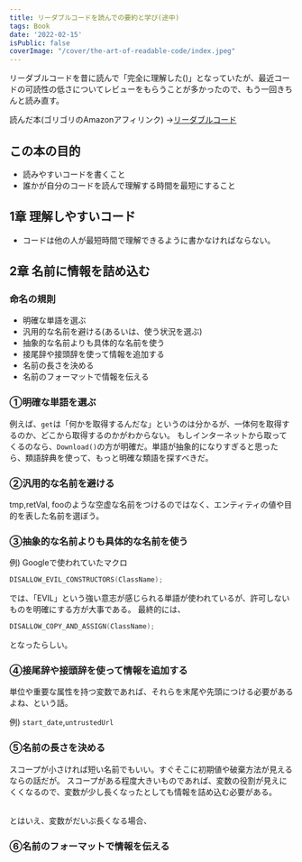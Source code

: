 ```yaml
---
title: リーダブルコードを読んでの要約と学び(途中)
tags: Book
date: '2022-02-15'
isPublic: false
coverImage: "/cover/the-art-of-readable-code/index.jpeg"
---
```


リーダブルコードを昔に読んで「完全に理解した()」となっていたが、最近コードの可読性の低さについてレビューをもらうことが多かったので、もう一回きちんと読み直す。

読んだ本(ゴリゴリのAmazonアフィリンク)
→[リーダブルコード](https://amzn.to/3GPCI8z)

## この本の目的

- 読みやすいコードを書くこと
- 誰かが自分のコードを読んで理解する時間を最短にすること

## 1章 理解しやすいコード

- コードは他の人が最短時間で理解できるように書かなければならない。

## 2章 名前に情報を詰め込む

### 命名の規則

- 明確な単語を選ぶ
- 汎用的な名前を避ける(あるいは、使う状況を選ぶ)
- 抽象的な名前よりも具体的な名前を使う
- 接尾辞や接頭辞を使って情報を追加する
- 名前の長さを決める
- 名前のフォーマットで情報を伝える

### ①明確な単語を選ぶ

例えば、`get`は「何かを取得するんだな」というのは分かるが、一体何を取得するのか、どこから取得するのかがわからない。
もしインターネットから取ってくるのなら、`Download()`の方が明確だ。単語が抽象的になりすぎると思ったら、類語辞典を使って、もっと明確な類語を探すべきだ。

### ②汎用的な名前を避ける

tmp,retVal, fooのような空虚な名前をつけるのではなく、エンティティの値や目的を表した名前を選ぼう。

### ③抽象的な名前よりも具体的な名前を使う

例) Googleで使われていたマクロ

```c++
DISALLOW_EVIL_CONSTRUCTORS(ClassName);
```

では、「EVIL」という強い意志が感じられる単語が使われているが、許可しないものを明確にする方が大事である。
最終的には、

```c++
DISALLOW_COPY_AND_ASSIGN(ClassName);
```

となったらしい。

### ④接尾辞や接頭辞を使って情報を追加する

単位や重要な属性を持つ変数であれば、それらを末尾や先頭につける必要があるよね、という話。

例) `start_date`,`untrustedUrl`

### ⑤名前の長さを決める

スコープが小さければ短い名前でもいい。すぐそこに初期値や破棄方法が見えるならの話だが。
スコープがある程度大きいものであれば、変数の役割が見えにくくなるので、変数が少し長くなったとしても情報を詰め込む必要がある。

<br>
とはいえ、変数がだいぶ長くなる場合、

### ⑥名前のフォーマットで情報を伝える
